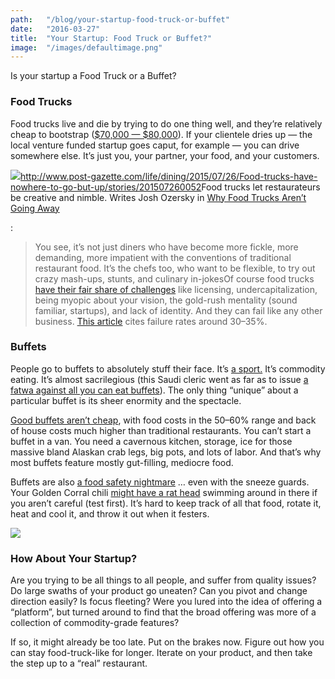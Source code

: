 ```yaml
---
path:	"/blog/your-startup-food-truck-or-buffet"
date:	"2016-03-27"
title:	"Your Startup: Food Truck or Buffet?"
image:	"/images/defaultimage.png"
---
```


Is your startup a Food Truck or a Buffet?

### Food Trucks

Food trucks live and die by trying to do one thing well, and they’re relatively cheap to bootstrap ([$70,000 — $80,000](http://www.forbes.com/sites/investopedia/2012/09/27/the-cost-of-starting-a-food-truck/#440fea602930)). If your clientele dries up — the local venture funded startup goes caput, for example — you can drive somewhere else. It’s just you, your partner, your food, and your customers.

![](/images/0*1mV9tajvoGXrqxH1.)<http://www.post-gazette.com/life/dining/2015/07/26/Food-trucks-have-nowhere-to-go-but-up/stories/201507260052>Food trucks let restaurateurs be creative and nimble. Writes Josh Ozersky in [Why Food Trucks Aren’t Going Away](http://ideas.time.com/2012/06/13/food-trucks-are-here-to-stay/)

:


> You see, it’s not just diners who have become more fickle, more demanding, more impatient with the conventions of traditional restaurant food. It’s the chefs too, who want to be flexible, to try out crazy mash-ups, stunts, and culinary in-jokesOf course food trucks [have their fair share of challenges](http://mobile-cuisine.com/business/why-do-food-truck-businesses-fail/) like licensing, undercapitalization, being myopic about your vision, the gold-rush mentality (sound familiar, startups), and lack of identity. And they can fail like any other business. [This article](http://www.huffingtonpost.com/2013/01/22/food-truck-failures_n_2499463.html) cites failure rates around 30–35%.

### Buffets

People go to buffets to absolutely stuff their face. It’s [a sport.](http://midtownlunch.com/2007/03/07/the-ml-guide-to-all-you-can-eat-chinese-food-buffets/) It’s commodity eating. It’s almost sacrilegious (this Saudi cleric went as far as to issue [a fatwa against all you can eat buffets](http://www.huffingtonpost.com/2014/03/15/buffet-ban-fatwa-saudi-cleric_n_4971190.html)). The only thing “unique” about a particular buffet is its sheer enormity and the spectacle.

[Good buffets aren’t cheap](http://casinofabs.com/Controlling-Buffet-Costs.htm), with food costs in the 50–60% range and back of house costs much higher than traditional restaurants. You can’t start a buffet in a van. You need a cavernous kitchen, storage, ice for those massive bland Alaskan crab legs, big pots, and lots of labor. And that’s why most buffets feature mostly gut-filling, mediocre food.

Buffets are also [a food safety nightmare](http://www.foodsafetynews.com/2010/07/buffets-and-cross-contamination/#.VuZCBZMrKCQ) … even with the sneeze guards. Your Golden Corral chili [might have a rat head](http://www.nydailynews.com/news/national/florida-man-claims-golden-corral-chili-rat-head-article-1.1981988) swimming around in there if you aren’t careful (test first). It’s hard to keep track of all that food, rotate it, heat and cool it, and throw it out when it festers.

![](/images/0*dbjrQsKORYkVPosj.)

### How About Your Startup?

Are you trying to be all things to all people, and suffer from quality issues? Do large swaths of your product go uneaten? Can you pivot and change direction easily? Is focus fleeting? Were you lured into the idea of offering a “platform”, but turned around to find that the broad offering was more of a collection of commodity-grade features?

If so, it might already be too late. Put on the brakes now. Figure out how you can stay food-truck-like for longer. Iterate on your product, and then take the step up to a “real” restaurant.

